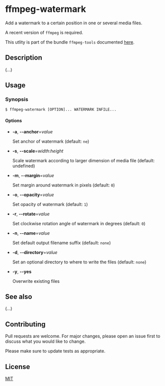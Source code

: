 # ffmpeg-watermark

Add a watermark to a certain position in one or several media files.

A recent version of `ffmpeg` is required.

This utlity is part of the bundle `ffmpeg-tools` documented [here](../README.md).

## Description

(...)

## Usage

### Synopsis

```console
$ ffmpeg-watermark [OPTION]... WATERMARK INFILE...
```

#### Options

- **-a**, **--anchor**=_value_

  Set anchor of watermark (default: `ne`)

- **-s**, **--scale**=_width_:_height_

  Scale watermark according to larger dimension of media file (default: undefined)

- **-m**, **--margin**=_value_

  Set margin around watermark in pixels (default: `0`)

- **-o**, **--opacity**=_value_

  Set opacity of watermark (default: `1`)

- **-r**, **--rotate**=_value_

  Set clockwise rotation angle of watermark in degrees (default: `0`)

- **-n**, **--name**=_value_

  Set default output filename suffix (default: `none`)

- **-d**, **--directory**=_value_

  Set an optional directory to where to write the files (default: `none`)

- **-y**, **--yes**

  Overwrite existing files

## See also

(...)

## Contributing

Pull requests are welcome. For major changes, please open an issue first to discuss what you would like to change.

Please make sure to update tests as appropriate.

## License

[MIT](https://choosealicense.com/licenses/mit/)
